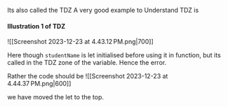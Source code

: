 Its also called the TDZ
A very good example to Understand TDZ is 

#### Illustration 1 of TDZ 
![[Screenshot 2023-12-23 at 4.43.12 PM.png|700]]

Here though `studentName` is let initialised before using it in function, but its called in the TDZ zone of the variable. Hence the error. 

Rather the code should be 
![[Screenshot 2023-12-23 at 4.44.37 PM.png|600]]

we have moved the let to the top. 